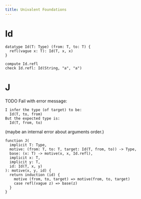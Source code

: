 ```yaml
---
title: Univalent Foundations
---
```


# Id

```cicada
datatype Id(T: Type) (from: T, to: T) {
  refl(vague x: T): Id(T, x, x)
}
```

```cicada
compute Id.refl
check Id.refl: Id(String, "a", "a")
```

# J

TODO Fail with error message:

```
I infer the type (of target) to be:
  Id(T, to, from)
But the expected type is:
  Id(T, from, to)
```

(maybe an internal error about arguments order.)

```cicada todo
function J(
  implicit T: Type,
  motive: (from: T, to: T, target: Id(T, from, to)) -> Type,
  base: (x: T) -> motive(x, x, Id.refl),
  implicit x: T,
  implicit y: T,
  id: Id(T, x, y)
): motive(x, y, id) {
  return induction (id) {
    motive (from, to, target) => motive(from, to, target)
    case refl(vague z) => base(z)
  }
}
```
